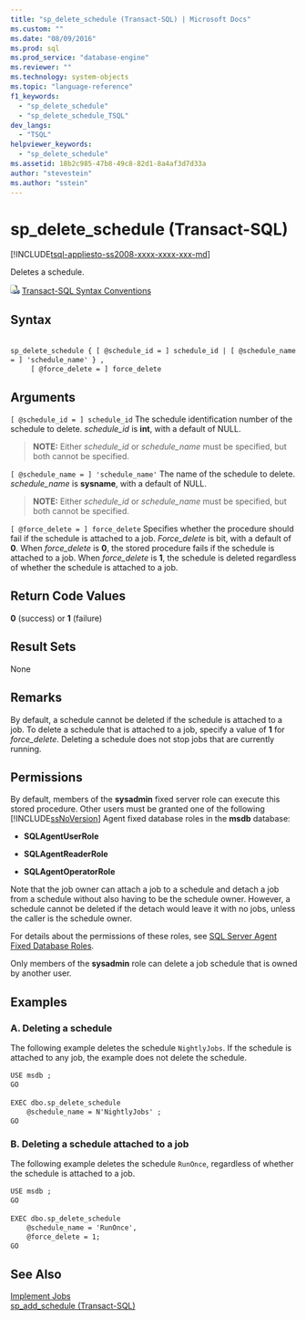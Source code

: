 ```yaml
---
title: "sp_delete_schedule (Transact-SQL) | Microsoft Docs"
ms.custom: ""
ms.date: "08/09/2016"
ms.prod: sql
ms.prod_service: "database-engine"
ms.reviewer: ""
ms.technology: system-objects
ms.topic: "language-reference"
f1_keywords: 
  - "sp_delete_schedule"
  - "sp_delete_schedule_TSQL"
dev_langs: 
  - "TSQL"
helpviewer_keywords: 
  - "sp_delete_schedule"
ms.assetid: 18b2c985-47b8-49c8-82d1-8a4af3d7d33a
author: "stevestein"
ms.author: "sstein"
---
```

# sp_delete_schedule (Transact-SQL)
[!INCLUDE[tsql-appliesto-ss2008-xxxx-xxxx-xxx-md](../../includes/tsql-appliesto-ss2008-xxxx-xxxx-xxx-md.md)]

  Deletes a schedule.  
 
 ![Topic link icon](../../database-engine/configure-windows/media/topic-link.gif "Topic link icon") [Transact-SQL Syntax Conventions](../../t-sql/language-elements/transact-sql-syntax-conventions-transact-sql.md)  
  
## Syntax  
  
```  
  
sp_delete_schedule { [ @schedule_id = ] schedule_id | [ @schedule_name = ] 'schedule_name' } ,  
     [ @force_delete = ] force_delete  
```  
  
## Arguments  
`[ @schedule_id = ] schedule_id`
 The schedule identification number of the schedule to delete. *schedule_id* is **int**, with a default of NULL.  
  
> **NOTE:** Either *schedule_id* or *schedule_name* must be specified, but both cannot be specified.  
  
`[ @schedule_name = ] 'schedule_name'`
 The name of the schedule to delete. *schedule_name* is **sysname**, with a default of NULL.  
  
> **NOTE:** Either *schedule_id* or *schedule_name* must be specified, but both cannot be specified.  
  
`[ @force_delete = ] force_delete`
 Specifies whether the procedure should fail if the schedule is attached to a job. *Force_delete* is bit, with a default of **0**. When *force_delete* is **0**, the stored procedure fails if the schedule is attached to a job. When *force_delete* is **1**, the schedule is deleted regardless of whether the schedule is attached to a job.  
  
## Return Code Values  
 **0** (success) or **1** (failure)  
  
## Result Sets  
 None  
  
## Remarks  
 By default, a schedule cannot be deleted if the schedule is attached to a job. To delete a schedule that is attached to a job, specify a value of **1** for *force_delete*. Deleting a schedule does not stop jobs that are currently running.  
  
## Permissions  
 By default, members of the **sysadmin** fixed server role can execute this stored procedure. Other users must be granted one of the following [!INCLUDE[ssNoVersion](../../includes/ssnoversion-md.md)] Agent fixed database roles in the **msdb** database:  
  
-   **SQLAgentUserRole**  
  
-   **SQLAgentReaderRole**  
  
-   **SQLAgentOperatorRole**  
  
 Note that the job owner can attach a job to a schedule and detach a job from a schedule without also having to be the schedule owner. However, a schedule cannot be deleted if the detach would leave it with no jobs, unless the caller is the schedule owner.  
  
 For details about the permissions of these roles, see [SQL Server Agent Fixed Database Roles](../../ssms/agent/sql-server-agent-fixed-database-roles.md).  
  
 Only members of the **sysadmin** role can delete a job schedule that is owned by another user.  
  
## Examples  
  
### A. Deleting a schedule  
 The following example deletes the schedule `NightlyJobs`. If the schedule is attached to any job, the example does not delete the schedule.  
  
```  
USE msdb ;  
GO  
  
EXEC dbo.sp_delete_schedule  
    @schedule_name = N'NightlyJobs' ;  
GO  
```  
  
### B. Deleting a schedule attached to a job  
 The following example deletes the schedule `RunOnce`, regardless of whether the schedule is attached to a job.  
  
```  
USE msdb ;  
GO  
  
EXEC dbo.sp_delete_schedule  
    @schedule_name = 'RunOnce',  
    @force_delete = 1;  
GO  
```  
  
## See Also  
 [Implement Jobs](../../ssms/agent/implement-jobs.md)   
 [sp_add_schedule &#40;Transact-SQL&#41;](../../relational-databases/system-stored-procedures/sp-add-schedule-transact-sql.md)  
  
  
